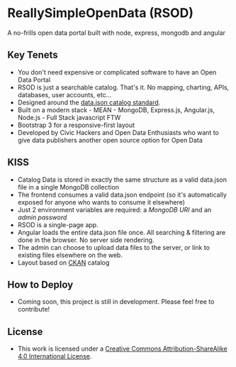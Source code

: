 # ReallySimpleOpenData (RSOD)
A no-frills open data portal built with node, express, mongodb and angular

## Key Tenets
- You don't need expensive or complicated software to have an Open Data Portal
- RSOD is just a searchable catalog.  That's it.  No mapping, charting, APIs, databases, user accounts, etc... 
- Designed around the [data.json catalog standard](https://project-open-data.cio.gov/catalog/#machine-readable-format).  
- Built on a modern stack - MEAN - MongoDB, Express.js, Angular.js, Node.js - Full Stack javascript FTW
- Bootstrap 3 for a responsive-first layout
- Developed by Civic Hackers and Open Data Enthusiasts who want to give data publishers another open source option for Open Data

## KISS
- Catalog Data is stored in exactly the same structure as a valid data.json file in a single MongoDB collection
- The frontend consumes a valid data.json endpoint (so it's automatically exposed for anyone who wants to consume it elsewhere)
- Just 2 environment variables are required: a *MongoDB URI* and an *admin password*
- RSOD is a single-page app.  
- Angular loads the entire data.json file once.  All searching & filtering are done in the browser. No server side rendering.
- The admin can choose to upload data files to the server, or link to existing files elsewhere on the web.
- Layout based on [CKAN](http://ckan.org/) catalog

## How to Deploy
- Coming soon, this project is still in development.  Please feel free to contribute!

## License 
- This work is licensed under a [Creative Commons Attribution-ShareAlike 4.0 International License](http://creativecommons.org/licenses/by-sa/4.0/).
